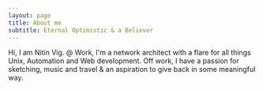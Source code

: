 ```yaml
---
layout: page
title: About me
subtitle: Eternal Optimistic & a Believer
---
```


Hi, I am Nitin Vig. @ Work, I'm a network architect with a flare for all things Unix, Automation and Web development. Off work, I have a passion for sketching, music and travel & an aspiration to give back in some meaningful way.
